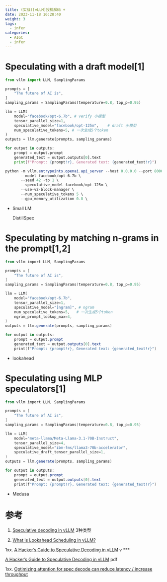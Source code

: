 ```yaml
---
title: (实战)[vLLM]投机解码 +
date: 2023-11-18 16:28:40
weight: 3
tags:
  - infer
categories: 
  - AIGC
  - infer 
---
```


<p></p>
<!-- more -->




# **Speculating with a draft model[1]**

```python
from vllm import LLM, SamplingParams

prompts = [
    "The future of AI is",
]
sampling_params = SamplingParams(temperature=0.8, top_p=0.95)

llm = LLM(
    model="facebook/opt-6.7b", # verify 小模型
    tensor_parallel_size=1,
    speculative_model="facebook/opt-125m",    # draft 小模型
    num_speculative_tokens=5, # 一次生成5个token 
)
outputs = llm.generate(prompts, sampling_params)

for output in outputs:
    prompt = output.prompt
    generated_text = output.outputs[0].text
    print(f"Prompt: {prompt!r}, Generated text: {generated_text!r}")
```

```powershell
python -m vllm.entrypoints.openai.api_server --host 0.0.0.0 --port 8000 \
       --model facebook/opt-6.7b \
       --seed 42 -tp 1 \
       --speculative_model facebook/opt-125m \
       --use-v2-block-manager \
       --num_speculative_tokens 5 \
       --gpu_memory_utilization 0.8 \
```

- Small LM
    
     DistillSpec
    

# **Speculating by matching n-grams in the prompt[1,2]**

```powershell
from vllm import LLM, SamplingParams

prompts = [
    "The future of AI is",
]
sampling_params = SamplingParams(temperature=0.8, top_p=0.95)

llm = LLM(
    model="facebook/opt-6.7b",
    tensor_parallel_size=1,
    speculative_model="[ngram]", # ngram
    num_speculative_tokens=5,   # 一次生成5个token
    ngram_prompt_lookup_max=4,  
)
outputs = llm.generate(prompts, sampling_params)

for output in outputs:
    prompt = output.prompt
    generated_text = output.outputs[0].text
    print(f"Prompt: {prompt!r}, Generated text: {generated_text!r}")
```

- lookahead
    
    

# **Speculating using MLP speculators[1]**

```powershell
from vllm import LLM, SamplingParams

prompts = [
    "The future of AI is",
]
sampling_params = SamplingParams(temperature=0.8, top_p=0.95)

llm = LLM(
    model="meta-llama/Meta-Llama-3.1-70B-Instruct",
    tensor_parallel_size=4,
    speculative_model="ibm-fms/llama3-70b-accelerator",
    speculative_draft_tensor_parallel_size=1,
)
outputs = llm.generate(prompts, sampling_params)

for output in outputs:
    prompt = output.prompt
    generated_text = output.outputs[0].text
    print(f"Prompt: {prompt!r}, Generated text: {generated_text!r}")
```

- Medusa

# 参考

1. [Speculative decoding in vLLM](https://docs.vllm.ai/en/stable/models/spec_decode.html)  3种类型

 2. [What is Lookahead Scheduling in vLLM?](https://docs.google.com/document/d/1Z9TvqzzBPnh5WHcRwjvK2UEeFeq5zMZb5mFE8jR0HCs/edit#heading=h.1fjfb0donq5a)

1xx. [A Hacker’s Guide to Speculative Decoding in vLLM](https://www.youtube.com/watch?v=9wNAgpX6z_4) v ***

[A Hacker’s Guide to Speculative Decoding in vLLM](https://docs.google.com/presentation/d/1p1xE-EbSAnXpTSiSI0gmy_wdwxN5XaULO3AnCWWoRe4/edit#slide=id.p)  pdf

1xx. [Optimizing attention for spec decode can reduce latency / increase throughput](https://docs.google.com/document/d/1T-JaS2T1NRfdP51qzqpyakoCXxSXTtORppiwaj5asxA/edit#heading=h.kk7dq05lc6q8)
